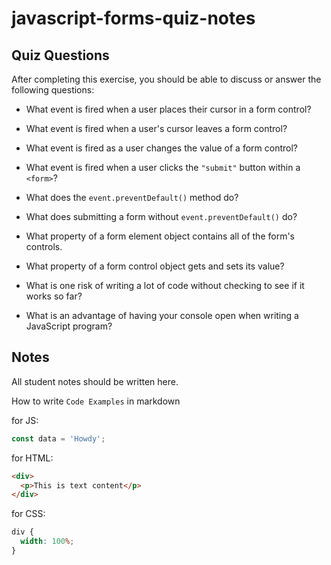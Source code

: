 # javascript-forms-quiz-notes

## Quiz Questions

After completing this exercise, you should be able to discuss or answer the following questions:

- What event is fired when a user places their cursor in a form control?

- What event is fired when a user's cursor leaves a form control?

- What event is fired as a user changes the value of a form control?

- What event is fired when a user clicks the `"submit"` button within a `<form>`?

- What does the `event.preventDefault()` method do?

- What does submitting a form without `event.preventDefault()` do?

- What property of a form element object contains all of the form's controls.

- What property of a form control object gets and sets its value?

- What is one risk of writing a lot of code without checking to see if it works so far?

- What is an advantage of having your console open when writing a JavaScript program?

## Notes

All student notes should be written here.

How to write `Code Examples` in markdown

for JS:

```javascript
const data = 'Howdy';
```

for HTML:

```html
<div>
  <p>This is text content</p>
</div>
```

for CSS:

```css
div {
  width: 100%;
}
```
